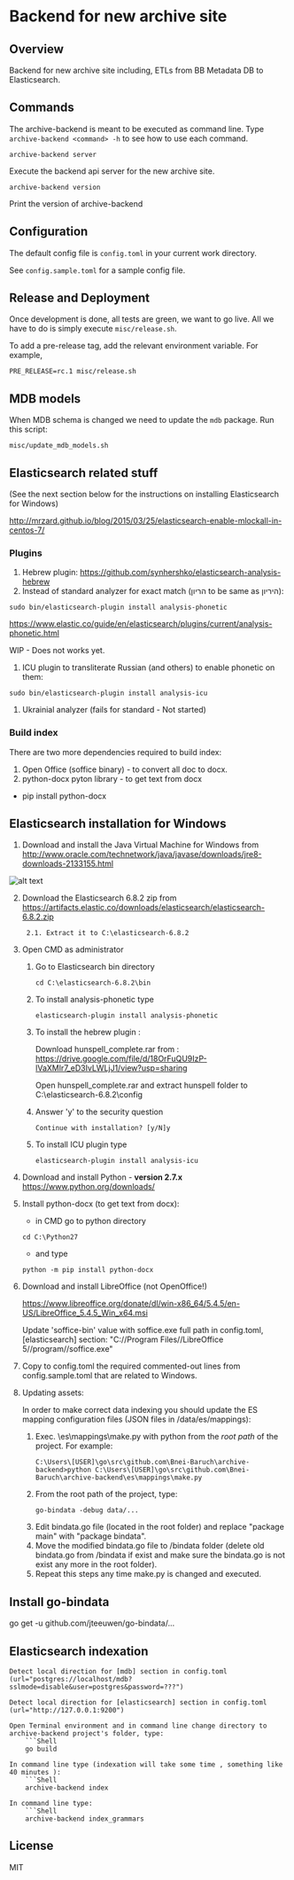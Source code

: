 # Backend for new archive site

## Overview

Backend for new archive site including, ETLs from BB Metadata DB to Elasticsearch.

## Commands
The archive-backend is meant to be executed as command line.
Type `archive-backend <command> -h` to see how to use each command.


```Shell
archive-backend server
```

Execute the backend api server for the new archive site.


```Shell
archive-backend version
```

Print the version of archive-backend


## Configuration

The default config file is `config.toml` in your current work directory.

See `config.sample.toml` for a sample config file.


## Release and Deployment

Once development is done, all tests are green, we want to go live.
All we have to do is simply execute `misc/release.sh`.

To add a pre-release tag, add the relevant environment variable. For example,

```Shell
PRE_RELEASE=rc.1 misc/release.sh
```


## MDB models

When MDB schema is changed we need to update the `mdb` package. Run this script:

```Shell
misc/update_mdb_models.sh
```

## Elasticsearch related stuff

(See the next section below for the instructions on installing Elasticsearch for Windows)

http://mrzard.github.io/blog/2015/03/25/elasticsearch-enable-mlockall-in-centos-7/

### Plugins
1. Hebrew plugin:
  https://github.com/synhershko/elasticsearch-analysis-hebrew
1. Instead of standard analyzer for exact match (הריון to be same as היריון):
  ```Shell
  sudo bin/elasticsearch-plugin install analysis-phonetic
  ```
  https://www.elastic.co/guide/en/elasticsearch/plugins/current/analysis-phonetic.html

  WIP - Does not works yet.
1. ICU plugin to transliterate Russian (and others) to enable phonetic on them:
  ```Shell
  sudo bin/elasticsearch-plugin install analysis-icu
  ```
1. Ukrainial analyzer (fails for standard - Not started)

### Build index
There are two more dependencies required to build index:
1) Open Office (soffice binary) - to convert all doc to docx.
2) python-docx pyton library - to get text from docx
  - pip install python-docx

## Elasticsearch installation for Windows

1. Download and install the Java Virtual Machine for Windows from
http://www.oracle.com/technetwork/java/javase/downloads/jre8-downloads-2133155.html

![alt text](https://image.prntscr.com/image/PzmaOTOMQX2Bds_Dv_cXSA.png)


2. Download the Elasticsearch 6.8.2 zip from
	https://artifacts.elastic.co/downloads/elasticsearch/elasticsearch-6.8.2.zip
	
		2.1. Extract it to C:\elasticsearch-6.8.2
		
3. Open CMD as administrator

    1. Go to Elasticsearch bin directory

        ```Shell
        cd C:\elasticsearch-6.8.2\bin
        ```

    2. To install analysis-phonetic type

        ```Shell
        elasticsearch-plugin install analysis-phonetic
        ```

    3. To install the hebrew plugin :

        Download hunspell_complete.rar from :
			https://drive.google.com/file/d/18OrFuQU9IzP-lVaXMlr7_eD3IvLWLjJ1/view?usp=sharing
			
		Open hunspell_complete.rar and extract hunspell folder to C:\elasticsearch-6.8.2\config

    4. Answer 'y' to the security question

        ```Shell
        Continue with installation? [y/N]y
        ```

    5. To install ICU plugin type

        ```Shell
        elasticsearch-plugin install analysis-icu
        ```

4. Download and install Python - **version 2.7.x**
https://www.python.org/downloads/


5. Install python-docx (to get text from docx):

    * in CMD go to python directory

    ```Shell
    cd C:\Python27
    ```

    * and type

    ```Shell
    python -m pip install python-docx
    ```

6. Download and install LibreOffice (not OpenOffice!)

    https://www.libreoffice.org/donate/dl/win-x86_64/5.4.5/en-US/LibreOffice_5.4.5_Win_x64.msi

    Update 'soffice-bin' value with soffice.exe full path in config.toml, [elasticsearch] section:
    "C://Program Files//LibreOffice 5//program//soffice.exe"

7. Copy to config.toml the required commented-out lines from config.sample.toml that are related to Windows.

8. Updating assets:

    In order to make correct data indexing you should update the ES mapping configuration files (JSON files in /data/es/mappings):

    1. Exec. \es\mappings\make.py with python from the *root path* of the project. For example:
        ```Shell
        C:\Users\[USER]\go\src\github.com\Bnei-Baruch\archive-backend>python C:\Users\[USER]\go\src\github.com\Bnei-Baruch\archive-backend\es\mappings\make.py
        ```
    2. From the root path of the project, type:
        ```Shell
        go-bindata -debug data/...
        ```
    3. Edit bindata.go file (located in the root folder) and replace "package main" with "package bindata".
    4. Move the modified bindata.go file to /bindata folder (delete old bindata.go from /bindata if exist and make sure the bindata.go is not exist any more in the root folder).
    5. Repeat this steps any time make.py is changed and executed.

## Install go-bindata

go get -u github.com/jteeuwen/go-bindata/...

## Elasticsearch indexation

	Detect local direction for [mdb] section in config.toml (url="postgres://localhost/mdb?sslmode=disable&user=postgres&password=???")
	
	Detect local direction for [elasticsearch] section in config.toml (url="http://127.0.0.1:9200")
	
	Open Terminal environment and in command line change directory to archive-backend project's folder, type:
		```Shell
		go build

	In command line type (indexation will take some time , something like 40 minutes ):
		```Shell
		archive-backend index
		
	In command line type:
		```Shell
		archive-backend index_grammars

## License

MIT
